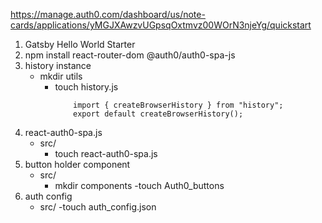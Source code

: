 https://manage.auth0.com/dashboard/us/note-cards/applications/yMGJXAwzvUGpsqOxtmvz00WOrN3njeYg/quickstart

1. Gatsby Hello World Starter
2. npm install react-router-dom @auth0/auth0-spa-js
3. history instance
    - mkdir utils
        - touch history.js
            ```
                import { createBrowserHistory } from "history";
                export default createBrowserHistory();
            ```
4. react-auth0-spa.js
    - src/
        - touch react-auth0-spa.js
5. button holder component
    - src/
        - mkdir components
            -touch Auth0_buttons 
6. auth config
    - src/
        -touch auth_config.json
